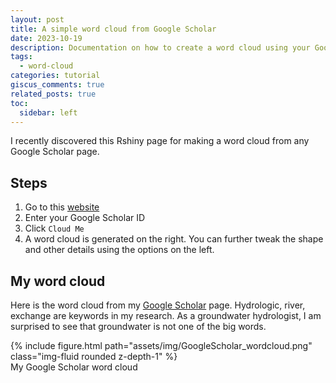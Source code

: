 ```yaml
---
layout: post
title: A simple word cloud from Google Scholar
date: 2023-10-19
description: Documentation on how to create a word cloud using your Google Scholar profile
tags:
  - word-cloud
categories: tutorial
giscus_comments: true
related_posts: true
toc:
  sidebar: left
---
```


I recently discovered this Rshiny page for making a word cloud from any Google Scholar page. 

## Steps
1. Go to this [website](https://shiny.rcg.sfu.ca/u/rdmorin/scholar_googler/)
2. Enter your Google Scholar ID
3. Click `Cloud Me`
4. A word cloud is generated on the right. You can further tweak the shape and other details using the options on the left. 

## My word cloud

Here is the word cloud from my [Google Scholar](https://scholar.google.com/citations?user=Md_6je0AAAAJ) page. Hydrologic, river, exchange are keywords in my research. As a groundwater hydrologist, I am surprised to see that groundwater is not one of the big words.

<div class="row mt-3">
    <div class="col-sm mt-3 mt-md-0">
        {% include figure.html path="assets/img/GoogleScholar_wordcloud.png" class="img-fluid rounded z-depth-1" %}
    </div>
</div>
<div class="caption">
    My Google Scholar word cloud
</div>